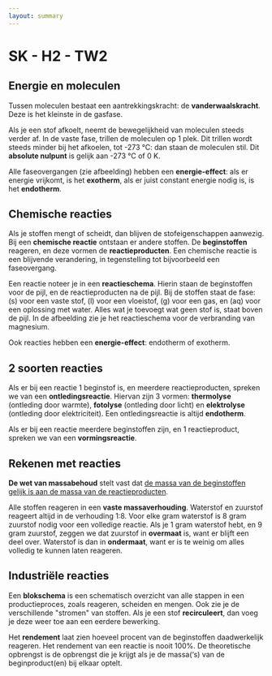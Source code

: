 ```yaml
---
layout: summary
---
```


# SK - H2 - TW2

## Energie en moleculen

Tussen moleculen bestaat een aantrekkingskracht: de **vanderwaalskracht**. Deze is het kleinste in de gasfase.

Als je een stof afkoelt, neemt de bewegelijkheid van moleculen steeds verder af. In de vaste fase, trillen de moleculen op 1 plek. Dit trillen wordt steeds minder bij het afkoelen, tot -273 °C: dan staan de moleculen stil. Dit **absolute nulpunt** is gelijk aan -273 °C of 0 K.

Alle faseovergangen (zie afbeelding) hebben een **energie-effect**: als er energie vrijkomt, is het **exotherm**, als er juist constant energie nodig is, is het **endotherm**.

## Chemische reacties

Als je stoffen mengt of scheidt, dan blijven de stofeigenschappen aanwezig. Bij een **chemische reactie** ontstaan er andere stoffen. De **beginstoffen** reageren, en deze vormen de **reactieproducten**. Een chemische reactie is een blijvende verandering, in tegenstelling tot bijvoorbeeld een faseovergang.

Een reactie noteer je in een **reactieschema**. Hierin staan de beginstoffen voor de pijl, en de reactieproducten na de pijl. Bij de stoffen staat de fase: (s) voor een vaste stof, (l) voor een vloeistof, (g) voor een gas, en (aq) voor een oplossing met water. Alles wat je toevoegt wat geen stof is, staat boven de pijl. In de afbeelding zie je het reactieschema voor de verbranding van magnesium.

Ook reacties hebben een **energie-effect**: endotherm of exotherm.

## 2 soorten reacties

Als er bij een reactie 1 beginstof is, en meerdere reactieproducten, spreken we van een **ontledingsreactie**. Hiervan zijn 3 vormen: **thermolyse** (ontleding door warmte), **fotolyse** (ontleding door licht) en **elektrolyse** (ontleding door elektriciteit). Een ontledingsreactie is altijd **endotherm**.

Als er bij een reactie meerdere beginstoffen zijn, en 1 reactieproduct, spreken we van een **vormingsreactie**.

## Rekenen met reacties

**De wet van massabehoud** stelt vast dat <u>de massa van de beginstoffen gelijk is aan de massa van de reactieproducten</u>.

Alle stoffen reageren in een **vaste massaverhouding**. Waterstof en zuurstof reageert altijd in de verhouding 1:8. Voor elke gram waterstof is 8 gram zuurstof nodig voor een volledige reactie. Als je 1 gram waterstof hebt, en 9 gram zuurstof, zeggen we dat zuurstof in **overmaat** is, want er blijft een deel over. Waterstof is dan in **ondermaat**, want er is te weinig om alles volledig te kunnen laten reageren.

## Industriële reacties

Een **blokschema** is een schematisch overzicht van alle stappen in een productieproces, zoals reageren, scheiden en mengen. Ook zie je de verschillende "stromen" van stoffen. Als je een stof **recirculeert**, dan voeg je deze weer toe aan een eerdere bewerking.

Het **rendement** laat zien hoeveel procent van de beginstoffen daadwerkelijk reageren. Het rendement van een reactie is nooit 100%. De theoretische opbrengst is de opbrengst die je krijgt als je de massa(‘s) van de beginproduct(en) bij elkaar optelt.
